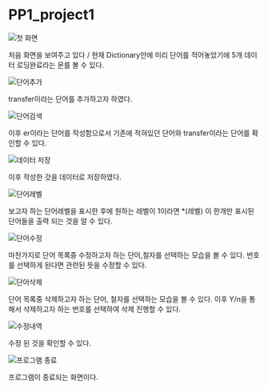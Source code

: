 # PP1_project1
 

![첫 화면](https://github.com/handongyonggar/PP1_project1/assets/101096602/316a28ed-b5f3-4fbe-89b0-b4451b8a04f5)

  처음 화면을 보여주고 있다 /  현재 Dictionary안에 미리 단어를 적어놓았기에 5개 데이터 로딩완료라는 문를 볼 수 있다.

![단어추가](https://github.com/handongyonggar/PP1_project1/assets/101096602/86e73c6e-5367-4b60-ba43-f9253e21ea7d)

transfer이라는 단어를 추가하고자 하였다. 

![단어검색](https://github.com/handongyonggar/PP1_project1/assets/101096602/2536b368-e895-4b28-8f51-6b8690ee8b71)


이후 er이라는 단어를 작성함으로서 기존에 적혀있던 단어와 transfer이라는 단어를 확인할 수 있다.

![데이터 저장](https://github.com/handongyonggar/PP1_project1/assets/101096602/78295b17-cca2-4a90-9202-dcf3a265869a)

이후 작성한 것을 데이터로 저장하였다. 

![단어레벨](https://github.com/handongyonggar/PP1_project1/assets/101096602/21eb4b78-ca43-42a2-860b-133d0483c532)

보고자 하는 단어레벨을 표시한 후에 원하는 레벨이 1이라면 *(레벨) 이 한개만 표시된 단어들을 출력 되는 것을 알 수 있다. 

![단어수정](https://github.com/handongyonggar/PP1_project1/assets/101096602/4d7df1af-4921-49fd-b13b-10e6a5f531f2)

마찬가지로 단어 목록중 수정하고자 하는 단어,철자를 선택하는 모습을 볼 수 있다. 번호를 선택하게 된다면 관련된 뜻을 수정할 수 있다.

![단어삭제](https://github.com/handongyonggar/PP1_project1/assets/101096602/b55f713b-3898-4f99-904f-61c1c94c7e99)

단어 목록중 삭제하고자 하는 단어, 철자를 선택하는 모습을 볼 수 있다. 이후 Y/n을 통해서 삭제하고자 하는 번호를 선택하여 삭제 진행할 수 있다.

![수정내역](https://github.com/handongyonggar/PP1_project1/assets/101096602/b6cc17c4-d1e5-4b8e-b023-fc16cfcce125)

수정 된 것을 확인할 수 있다. 

![프로그램 종료](https://github.com/handongyonggar/PP1_project1/assets/101096602/330458c2-5893-4422-bb96-f5cdc429562d)

프로그램이 종료되는 화면이다.
